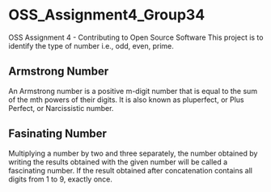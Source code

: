 # OSS_Assignment4_Group34
OSS Assignment 4 - Contributing to Open Source Software
This project is to identify the type of number i.e., odd, even, prime.

## Armstrong Number
An Armstrong number is a positive m-digit number that is equal to the sum of the mth powers of their digits. It is also known as pluperfect, or Plus Perfect, or Narcissistic number.
## Fasinating Number
Multiplying a number by two and three separately, the number obtained by writing the results obtained with the given number will be called a fascinating number. If the result obtained after concatenation contains all digits from 1 to 9, exactly once.
